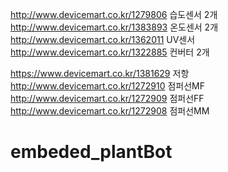 http://www.devicemart.co.kr/1279806 습도센서 2개
http://www.devicemart.co.kr/1383893 온도센서 2개
http://www.devicemart.co.kr/1362011 UV센서
http://www.devicemart.co.kr/1322885 컨버터 2개

https://www.devicemart.co.kr/1381629 저항
http://www.devicemart.co.kr/1272910 점퍼선MF
http://www.devicemart.co.kr/1272909 점퍼선FF
http://www.devicemart.co.kr/1272908 점퍼선MM
# embeded_plantBot

